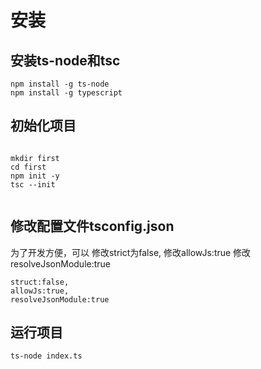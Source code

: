# 安装
## 安装ts-node和tsc
```
npm install -g ts-node
npm install -g typescript 

```
## 初始化项目
```

mkdir first
cd first
npm init -y
tsc --init


```

## 修改配置文件tsconfig.json
为了开发方便，可以
修改strict为false,
修改allowJs:true
修改resolveJsonModule:true

```
struct:false,
allowJs:true,
resolveJsonModule:true
```

## 运行项目
```
ts-node index.ts
```